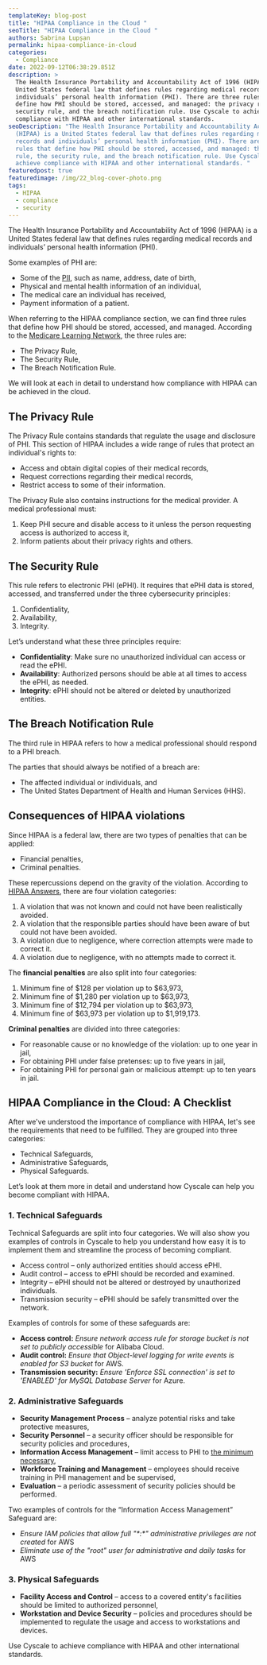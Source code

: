 ```yaml
---
templateKey: blog-post
title: "HIPAA Compliance in the Cloud "
seoTitle: "HIPAA Compliance in the Cloud "
authors: Sabrina Lupșan
permalink: hipaa-compliance-in-cloud
categories:
  - Compliance
date: 2022-09-12T06:38:29.851Z
description: >
  The Health Insurance Portability and Accountability Act of 1996 (HIPAA) is a
  United States federal law that defines rules regarding medical records and
  individuals’ personal health information (PHI). There are three rules that
  define how PHI should be stored, accessed, and managed: the privacy rule, the
  security rule, and the breach notification rule. Use Cyscale to achieve
  compliance with HIPAA and other international standards. 
seoDescription: "The Health Insurance Portability and Accountability Act of 1996
  (HIPAA) is a United States federal law that defines rules regarding medical
  records and individuals’ personal health information (PHI). There are three
  rules that define how PHI should be stored, accessed, and managed: the privacy
  rule, the security rule, and the breach notification rule. Use Cyscale to
  achieve compliance with HIPAA and other international standards. "
featuredpost: true
featuredimage: /img/22_blog-cover-photo.png
tags:
  - HIPAA
  - compliance
  - security
---
```

<!--StartFragment-->

The Health Insurance Portability and Accountability Act of 1996 (HIPAA) is a United States federal law that defines rules regarding medical records and individuals’ personal health information (PHI). 

Some examples of PHI are: 

* Some of the [PII](https://cyscale.com/blog/protecting-pii-in-the-cloud/), such as name, address, date of birth, 
* Physical and mental health information of an individual,  
* The medical care an individual has received, 
* Payment information of a patient. 

When referring to the HIPAA compliance section, we can find three rules that define how PHI should be stored, accessed, and managed. According to the [Medicare Learning Network](https://www.cms.gov/Outreach-and-Education/Medicare-Learning-Network-MLN/MLNProducts/Downloads/HIPAAPrivacyandSecurity.pdf), the three rules are: 

* The Privacy Rule, 
* The Security Rule, 
* The Breach Notification Rule. 

We will look at each in detail to understand how compliance with HIPAA can be achieved in the cloud. 

## The Privacy Rule 

The Privacy Rule contains standards that regulate the usage and disclosure of PHI. This section of HIPAA includes a wide range of rules that protect an individual's rights to: 

* Access and obtain digital copies of their medical records, 
* Request corrections regarding their medical records, 
* Restrict access to some of their information. 

The Privacy Rule also contains instructions for the medical provider. A medical professional must: 

1. Keep PHI secure and disable access to it unless the person requesting access is authorized to access it, 
2. Inform patients about their privacy rights and others. 

## The Security Rule 

This rule refers to electronic PHI (ePHI). It requires that ePHI data is stored, accessed, and transferred under the three cybersecurity principles: 

1. Confidentiality,  
2. Availability, 
3. Integrity. 

Let’s understand what these three principles require: 

* **Confidentiality**: Make sure no unauthorized individual can access or read the ePHI. 
* **Availability**: Authorized persons should be able at all times to access the ePHI, as needed. 
* **Integrity**: ePHI should not be altered or deleted by unauthorized entities. 

## The Breach Notification Rule 

The third rule in HIPAA refers to how a medical professional should respond to a PHI breach.  

The parties that should always be notified of a breach are: 

* The affected individual or individuals, and 
* The United States Department of Health and Human Services (HHS). 

## Consequences of HIPAA violations 

Since HIPAA is a federal law, there are two types of penalties that can be applied: 

* Financial penalties, 
* Criminal penalties. 

These repercussions depend on the gravity of the violation. According to [HIPAA Answers](https://www.hipaanswers.com/hipaa-violation-penalties/), there are four violation categories: 

1. A violation that was not known and could not have been realistically avoided. 
2. A violation that the responsible parties should have been aware of but could not have been avoided. 
3. A violation due to negligence, where correction attempts were made to correct it. 
4. A violation due to negligence, with no attempts made to correct it. 

The **financial penalties** are also split into four categories: 

1. Minimum fine of $128 per violation up to $63,973, 
2. Minimum fine of $1,280 per violation up to $63,973, 
3. Minimum fine of $12,794 per violation up to $63,973, 
4. Minimum fine of $63,973 per violation up to $1,919,173. 

**Criminal penalties** are divided into three categories: 

* For reasonable cause or no knowledge of the violation: up to one year in jail, 
* For obtaining PHI under false pretenses: up to five years in jail, 
* For obtaining PHI for personal gain or malicious attempt: up to ten years in jail. 

## HIPAA Compliance in the Cloud: A Checklist 

After we've understood the importance of compliance with HIPAA, let's see the requirements that need to be fulfilled. They are grouped into three categories: 

* Technical Safeguards, 
* Administrative Safeguards, 
* Physical Safeguards.  

Let’s look at them more in detail and understand how Cyscale can help you become compliant with HIPAA. 

### 1. Technical Safeguards 

Technical Safeguards are split into four categories. We will also show you examples of controls in Cyscale to help you understand how easy it is to implement them and streamline the process of becoming compliant. 

* Access control – only authorized entities should access ePHI. 
* Audit control – access to ePHI should be recorded and examined. 
* Integrity – ePHI should not be altered or destroyed by unauthorized individuals. 
* Transmission security – ePHI should be safely transmitted over the network. 

Examples of controls for some of these safeguards are: 

* **Access control:** *Ensure network access rule for storage bucket is not set to publicly accessible* for Alibaba Cloud. 
* **Audit control:** *Ensure that Object-level logging for write events is enabled for S3 bucket* for AWS. 
* **Transmission security:** *Ensure 'Enforce SSL connection' is set to 'ENABLED' for MySQL Database Server* for Azure. 

### 2. Administrative Safeguards 

* **Security Management Process** – analyze potential risks and take protective measures, 
* **Security Personnel** – a security officer should be responsible for security policies and procedures, 
* **Information Access Management** – limit access to PHI to [the minimum necessary](https://cyscale.com/blog/check-for-least-privilege/), 
* **Workforce Training and Management** – employees should receive training in PHI management and be supervised, 
* **Evaluation** – a periodic assessment of security policies should be performed. 

Two examples of controls for the “Information Access Management” Safeguard are: 

* *Ensure IAM policies that allow full "\*:\*" administrative privileges are not created* for AWS 
* *Eliminate use of the "root" user for administrative and daily tasks* for AWS 

### 3. Physical Safeguards 

* **Facility Access and Control** – access to a covered entity's facilities should be limited to authorized personnel, 
* **Workstation and Device Security** – policies and procedures should be implemented to regulate the usage and access to workstations and devices.  

Use Cyscale to achieve compliance with HIPAA and other international standards. 

<!--EndFragment-->